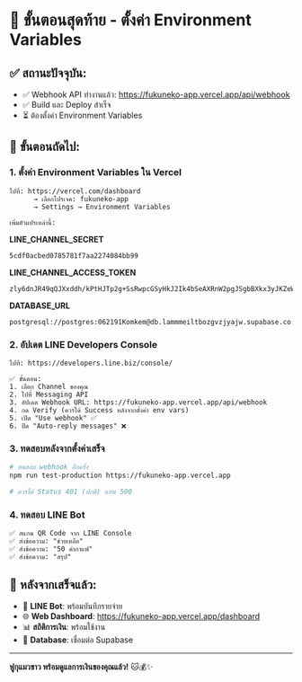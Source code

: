 # 🎯 ขั้นตอนสุดท้าย - ตั้งค่า Environment Variables

## ✅ สถานะปัจจุบัน:
- ✅ Webhook API ทำงานแล้ว: https://fukuneko-app.vercel.app/api/webhook
- ✅ Build และ Deploy สำเร็จ
- ⏳ ต้องตั้งค่า Environment Variables

## 🔧 ขั้นตอนถัดไป:

### 1. ตั้งค่า Environment Variables ใน Vercel
```
ไปที่: https://vercel.com/dashboard
      → เลือกโปรเจค: fukuneko-app  
      → Settings → Environment Variables

เพิ่มตัวแปรเหล่านี้:
```

**LINE_CHANNEL_SECRET**
```
5cdf0acbed0785781f7aa2274084bb99
```

**LINE_CHANNEL_ACCESS_TOKEN**
```
zly6dnJR49qQJXxddh/kPtHJTp2g+SsRwpcGSyHkJ2Ik4bSeAXRnW2pgJSgbBXkx3yJKZeWS6RfXSt9zhINcACyGwgxow+88hkDMFdsU0XLPed0Hxa0WqD8A3yKIyX23fwupmZUqn4aX3ghNzNUfJAdB04t89/1O/w1cDnyilFU=
```

**DATABASE_URL**
```
postgresql://postgres:062191Komkem@db.lammmeiltbozgvzjyajw.supabase.co:5432/postgres
```

### 2. อัปเดต LINE Developers Console
```
ไปที่: https://developers.line.biz/console/

✅ ขั้นตอน:
1. เลือก Channel ของคุณ
2. ไปที่ Messaging API  
3. อัปเดต Webhook URL: https://fukuneko-app.vercel.app/api/webhook
4. กด Verify (ควรได้ Success หลังจากตั้งค่า env vars)
5. เปิด "Use webhook" ✅
6. ปิด "Auto-reply messages" ❌
```

### 3. ทดสอบหลังจากตั้งค่าเสร็จ
```bash
# ทดสอบ webhook อีกครั้ง
npm run test-production https://fukuneko-app.vercel.app

# ควรได้ Status 401 (ปกติ) แทน 500
```

### 4. ทดสอบ LINE Bot
```
✅ สแกน QR Code จาก LINE Console
✅ ส่งข้อความ: "ช่วยเหลือ"
✅ ส่งข้อความ: "50 ค่ากาแฟ"  
✅ ส่งข้อความ: "สรุป"
```

## 🎉 หลังจากเสร็จแล้ว:

- 🤖 **LINE Bot**: พร้อมบันทึกรายจ่าย
- 🌐 **Web Dashboard**: https://fukuneko-app.vercel.app/dashboard
- 📊 **สถิติการเงิน**: พร้อมใช้งาน
- 💾 **Database**: เชื่อมต่อ Supabase

---

**ฟูกุแมวขาว พร้อมดูแลการเงินของคุณแล้ว!** 🐱💰✨
